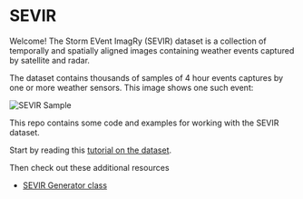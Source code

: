 # SEVIR
Welcome! The Storm EVent ImagRy (SEVIR) dataset is a collection of temporally and spatially aligned images containing weather events captured by satellite and radar. 

The dataset contains thousands of samples of 4 hour events captures by one or more weather sensors.  This image shows one such event:

![SEVIR Sample](https://github.com/MIT-AI-Accelerator/eie-sevir/blob/master/examples/tutorial_img/sevir_sample.gif)

This repo contains some code and examples for working with the SEVIR dataset.  

Start by reading this [tutorial on the dataset](https://nbviewer.jupyter.org/github/MIT-AI-Accelerator/eie-sevir/blob/master/examples/SEVIR_Tutorial.ipynb).

Then check out these additional resources

* [SEVIR Generator class](https://github.com/MIT-AI-Accelerator/eie-sevir/blob/master/examples/Generators.ipynb)
